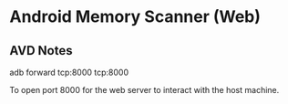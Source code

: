 # Android Memory Scanner (Web)

## AVD Notes

adb forward tcp:8000 tcp:8000

To open port 8000 for the web server to interact with the host machine.

